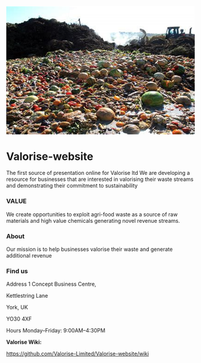 ![Pictures/Waste-1.png](Pictures/Waste-1.png) 
# Valorise-website
The first source of presentation online for Valorise ltd
We are developing a resource for businesses that are interested in valorising their waste streams and demonstrating their commitment to sustainability

### VALUE
We create opportunities to exploit agri-food waste as a source of raw materials and high value chemicals generating novel revenue streams.

### About
Our mission is to help businesses valorise their waste and generate additional revenue

### Find us

Address
1 Concept Business Centre,

Kettlestring Lane

York, UK

YO30 4XF

Hours
Monday–Friday: 9:00AM–4:30PM

 
**Valorise Wiki:**

https://github.com/Valorise-Limited/Valorise-website/wiki
